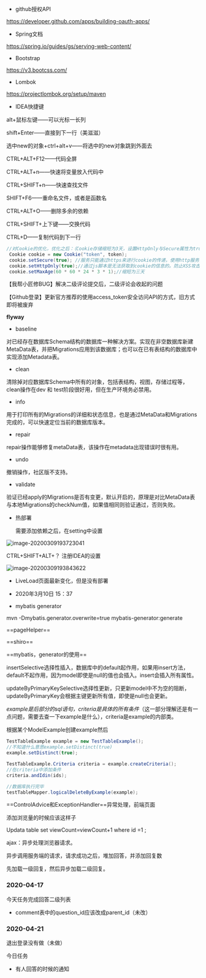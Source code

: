 - github授权API

https://developer.github.com/apps/building-oauth-apps/



- Spring文档

https://spring.io/guides/gs/serving-web-content/



- Bootstrap

https://v3.bootcss.com/



- Lombok

https://projectlombok.org/setup/maven

















- IDEA快捷键

alt+鼠标左键——可以光标一长列

shift+Enter——直接到下一行（美滋滋）

选中new的对象+ctrl+alt+v——将选中的new对象跳到外面去

CTRL+ALT+F12——代码全屏

CTRL+ALT+n——快速将变量放入代码中

CTRL+SHIFT+n——快速查找文件

SHIFT+F6——重命名文件，或者是函数名

CTRL+ALT+O——删除多余的依赖

CTRL+SHIFT+上下键——交换代码

CTRL+D——复制代码到下一行











```java
//对Cookie的优化，优化之后：（Cookie存储缩短为3天，设置HttpOnly与Secure属性为true。）
 Cookie cookie = new Cookie("token", token);
 cookie.setSecure(true); //服务只能通过https来进行cookie的传递，使用http服务无法提供服务。
 cookie.setHttpOnly(true);//通过js脚本是无法获取到cookie的信息的。防止XSS攻击。
 cookie.setMaxAge(60 * 60 * 24 * 3 * 1);//缩短为三天
```



【我帮小匠修BUG】解决二级评论提交后，二级评论会收起的问题

【Github登录】更新官方推荐的使用access_token安全访问API的方式，旧方式即将被废弃





**flyway**

- baseline

对已经存在数据库Schema结构的数据库一种解决方案。实现在非空数据库新建MetaData表，并把Migrations应用到该数据库；也可以在已有表结构的数据库中实现添加Metadata表。

- clean

清除掉对应数据库Schema中所有的对象，包括表结构，视图，存储过程等，clean操作在dev 和 test阶段很好用，但在生产环境务必禁用。

- info

用于打印所有的Migrations的详细和状态信息，也是通过MetaData和Migrations完成的，可以快速定位当前的数据库版本。

- repair

repair操作能够修复metaData表，该操作在metadata出现错误时很有用。

- undo

撤销操作，社区版不支持。

- validate

验证已经apply的Migrations是否有变更，默认开启的，原理是对比MetaData表与本地Migrations的checkNum值，如果值相同则验证通过，否则失败。





- 热部署

  需要添加依赖之后，在setting中设置

![image-20200309193723041](E:%5Cmy-project%5Ccommunity%5C%E9%A1%B9%E7%9B%AE%E5%88%B6%E4%BD%9C%E6%B5%81%E7%A8%8B.assets%5Cimage-20200309193723041.png)

CTRL+SHIFT+ALT+？ 注册IDEA的设置

![image-20200309193843622](E:%5Cmy-project%5Ccommunity%5C%E9%A1%B9%E7%9B%AE%E5%88%B6%E4%BD%9C%E6%B5%81%E7%A8%8B.assets%5Cimage-20200309193843622.png)







- LiveLoad页面最新变化，但是没有部署





- 2020年3月10日 15：37



- mybatis generator

mvn -Dmybatis.generator.overwrite=true mybatis-generator:generate



==pageHelper==

==shiro==

==mybatis，generator的使用==

insertSelective选择性插入，数据库中的default起作用，如果用insert方法，default不起作用，因为model即使是null的值也会插入。insert会插入所有属性。

updateByPrimaryKeySelective选择性更新，只更新model中不为空的阻断，updateByPrimaryKey会根据主键更新所有值，即使是null也会更新。

*example是后部分的sql语句，criteria是具体的所有条件*（这一部分理解还是有一点问题，需要去查一下example是什么），criteria是example的内部类。

根据某个ModelExample创建example然后

```java
TestTableExample example = new TestTableExample();
//不知道什么意思example.setDistinct(true)
example.setDistinct(true);

TestTableExample.Criteria criteria = example.createCriteria();
//在criteria中添加条件
criteria.andIdin(ids);

//数据库执行完毕
testTableMapper.logicalDeleteByExample(example);
```

==ControlAdvice和ExceptionHandler==异常处理，前端页面

添加浏览量的时候应该这样子

Updata table set viewCount=viewCount+1 where id =1 ;



ajax：异步处理浏览器请求。

异步调用服务端的请求，请求成功之后，堆加回答，并添加回复数

先加载一级回复，然后异步加载二级回复。



### 2020-04-17

今天任务完成回答二级列表

- comment表中的question_id应该改成parent_id（未改）

### 2020-04-21

退出登录没有做（未做）

今日任务

- 有人回答的时候的通知
















